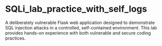 # SQLi_lab_practice_with_self_logs
A deliberately vulnerable Flask web application designed to demonstrate SQL injection attacks in a controlled, self-contained environment. This lab provides hands-on experience with both vulnerable and secure coding practices.
